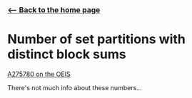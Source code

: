<!-- title: Distinct sums -->



### [<-- Back to the home page](index.md)

# Number of set partitions with distinct block sums

[A275780 on the OEIS](https://oeis.org/A275780)

There's not much info about these numbers...